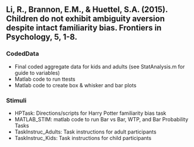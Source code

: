 ## Li, R., Brannon, E.M., & Huettel, S.A. (2015). Children do not exhibit ambiguity aversion despite intact familiarity bias. Frontiers in Psychology, 5, 1-8.
### CodedData
* Final coded aggregate data for kids and adults (see StatAnalysis.m for guide to variables)
* Matlab code to run ttests
* Matlab code to create box & whisker and bar plots
### Stimuli
* HPTask: Directions/scripts for Harry Potter familiarity bias task
* MATLAB_STIM: matlab code to run Bar vs Bar, WTP, and Bar Probability Tasks
* TaskInstruc_Adults: Task instructions for adult participants
* TaskInstruc_Kids: Task instructions for child participants
